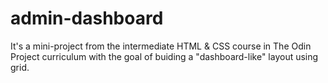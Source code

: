 # admin-dashboard
It's a mini-project from the intermediate HTML & CSS course in The Odin Project curriculum with the goal of buiding a "dashboard-like" layout using grid.

